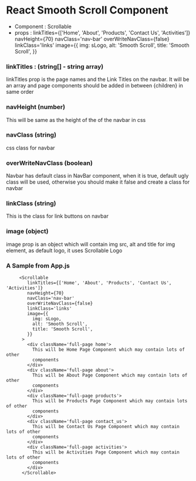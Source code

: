 # React Smooth Scroll Component

- Component : Scrollable
- props : linkTitles={['Home', 'About', 'Products', 'Contact Us', 'Activities']}
  navHeight={70}
  navClass='nav-bar'
  overWriteNavClass={false}
  linkClass='links'
  image={{
            img: sLogo,
            alt: 'Smooth Scroll',
            title: 'Smooth Scroll',
            }}

### linkTitles : (string[] - string array)

linkTitles prop is the page names and the Link Titles on the navbar. It will be an array and page components should be added in between
<Scrollable>{children}</Scrollable> in same order

### navHeight (number)

This will be same as the height of the of the navbar in css

### navClass (string)

css class for navbar

### overWriteNavClass (boolean)

Navbar has default class in NavBar component, when it is true, default ugly class will be used, otherwise you should make it false
and create a class for navbar

### linkClass (string)

This is the class for link buttons on navbar

### image (object)

image prop is an object which will contain img src, alt and title for img element, as default logo, it uses Scrollable Logo

### A Sample from App.js

```
     <Scrollable
        linkTitles={['Home', 'About', 'Products', 'Contact Us', 'Activities']}
        navHeight={70}
        navClass='nav-bar'
        overWriteNavClass={false}
        linkClass='links'
        image={{
          img: sLogo,
          alt: 'Smooth Scroll',
          title: 'Smooth Scroll',
        }}
      >
        <div className='full-page home'>
          This will be Home Page Component which may contain lots of other
          components
        </div>
        <div className='full-page about'>
          This will be About Page Component which may contain lots of other
          components
        </div>
        <div className='full-page products'>
          This will be Products Page Component which may contain lots of other
          components
        </div>
        <div className='full-page contact_us'>
          This will be Contact Us Page Component which may contain lots of other
          components
        </div>
        <div className='full-page activities'>
          This will be Activities Page Component which may contain lots of other
          components
        </div>
      </Scrollable>

```
